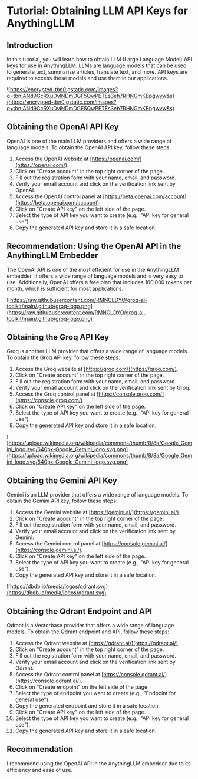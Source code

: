 # Tutorial: Obtaining LLM API Keys for AnythingLLM

## Introduction

In this tutorial, you will learn how to obtain LLM (Large Language Model) API keys for use in AnythingLLM. LLMs are language models that can be used to generate text, summarize articles, translate text, and more. API keys are required to access these models and use them in our applications.

![https://encrypted-tbn0.gstatic.com/images?q=tbn:ANd9GcRXuDvlNDmDGF5QwPETEs3eh7RHNGmKBpgwyw&s](https://encrypted-tbn0.gstatic.com/images?q=tbn:ANd9GcRXuDvlNDmDGF5QwPETEs3eh7RHNGmKBpgwyw&s)

## Obtaining the OpenAI API Key

OpenAI is one of the main LLM providers and offers a wide range of language models. To obtain the OpenAI API key, follow these steps:

1. Access the OpenAI website at [https://openai.com/](https://openai.com/).
2. Click on "Create account" in the top right corner of the page.
3. Fill out the registration form with your name, email, and password.
4. Verify your email account and click on the verification link sent by OpenAI.
5. Access the OpenAI control panel at [https://beta.openai.com/account](https://beta.openai.com/account).
6. Click on "Create API key" on the left side of the page.
7. Select the type of API key you want to create (e.g., "API key for general use").
8. Copy the generated API key and store it in a safe location.

## Recommendation: Using the OpenAI API in the AnythingLLM Embedder

The OpenAI API is one of the most efficient for use in the AnythingLLM embedder. It offers a wide range of language models and is very easy to use. Additionally, OpenAI offers a free plan that includes 100,000 tokens per month, which is sufficient for most applications.

![https://raw.githubusercontent.com/RMNCLDYO/groq-ai-toolkit/main/.github/groq-logo.png](https://raw.githubusercontent.com/RMNCLDYO/groq-ai-toolkit/main/.github/groq-logo.png)

## Obtaining the Groq API Key

Groq is another LLM provider that offers a wide range of language models. To obtain the Groq API key, follow these steps:

1. Access the Groq website at [https://groq.com/](https://groq.com/).
2. Click on "Create account" in the top right corner of the page.
3. Fill out the registration form with your name, email, and password.
4. Verify your email account and click on the verification link sent by Groq.
5. Access the Groq control panel at [https://console.groq.com/](https://console.groq.com/).
6. Click on "Create API key" on the left side of the page.
7. Select the type of API key you want to create (e.g., "API key for general use").
8. Copy the generated API key and store it in a safe location.

![https://upload.wikimedia.org/wikipedia/commons/thumb/8/8a/Google_Gemini_logo.svg/640px-Google_Gemini_logo.svg.png](https://upload.wikimedia.org/wikipedia/commons/thumb/8/8a/Google_Gemini_logo.svg/640px-Google_Gemini_logo.svg.png)

## Obtaining the Gemini API Key

Gemini is an LLM provider that offers a wide range of language models. To obtain the Gemini API key, follow these steps:

1. Access the Gemini website at [https://gemini.ai/](https://gemini.ai/).
2. Click on "Create account" in the top right corner of the page.
3. Fill out the registration form with your name, email, and password.
4. Verify your email account and click on the verification link sent by Gemini.
5. Access the Gemini control panel at [https://console.gemini.ai/](https://console.gemini.ai/).
6. Click on "Create API key" on the left side of the page.
7. Select the type of API key you want to create (e.g., "API key for general use").
8. Copy the generated API key and store it in a safe location.

![https://dbdb.io/media/logos/qdrant.svg](https://dbdb.io/media/logos/qdrant.svg)

## Obtaining the Qdrant Endpoint and API

Qdrant is a Vectorbase provider that offers a wide range of language models. To obtain the Qdrant endpoint and API, follow these steps:

1. Access the Qdrant website at [https://qdrant.ai/](https://qdrant.ai/).
2. Click on "Create account" in the top right corner of the page.
3. Fill out the registration form with your name, email, and password.
4. Verify your email account and click on the verification link sent by Qdrant.
5. Access the Qdrant control panel at [https://console.qdrant.ai/](https://console.qdrant.ai/).
6. Click on "Create endpoint" on the left side of the page.
7. Select the type of endpoint you want to create (e.g., "Endpoint for general use").
8. Copy the generated endpoint and store it in a safe location.
9. Click on "Create API key" on the left side of the page.
10. Select the type of API key you want to create (e.g., "API key for general use").
11. Copy the generated API key and store it in a safe location.

## Recommendation

I recommend using the OpenAI API in the AnythingLLM embedder due to its efficiency and ease of use.

